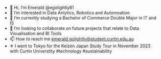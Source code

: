 - 👋 Hi, I’m Emerald @egolightly81
- 👀 I’m interested in Data Anlytics, Robotics and Automoation
- 🌱 I’m currently studying a Bachelor of Commerce Double Major in IT and IS
- 💞️ I’m looking to collaborate on future projects that relate to Data Visualisation and BI Tools
- 📫 How to reach me emerald.golightly@student.curtin.edu.au
- ✈ I went to Tokyo for the Keizen Japan Study Tour in November 2023 with Curtin Universtity #technology #sustainability

<!---
egolightly81/egolightly81 is a ✨ special ✨ repository because its `README.md` (this file) appears on your GitHub profile.
You can click the Preview link to take a look at your changes.
--->
